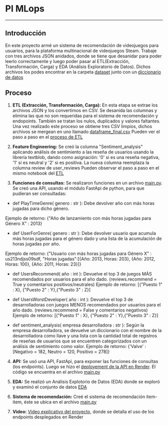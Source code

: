 # PI MLops

---

## Introducción

En este proyecto armé un sistema de recomendación de videojuegos para usuarios, para la plataforma multinacional de videojuegos Steam. Trabaje con tres archivos JSON anidados, donde se tiene que desanidar para poder leerlo correctamente y luego poder pasar al ETL(Extracción, Transformación, Carga) y EDA (Análisis Exploratorio de Datos). Dichos archivos los podes encontrar en la carpeta [dataset](https://github.com/MicaelaCallahuanca/PI_ML_STEAM/tree/main/datasets) junto con un [diccionario de datos](https://github.com/MicaelaCallahuanca/PI_ML_STEAM/blob/main/datasets/Diccionario%20de%20Datos%20STEAM.xlsx)

## Proceso

1. **ETL  (Extracción, Transformación, Carga):**
En esta etapa se extrae los archivos JSON y los convertimos en CSV. Se desanida las columnas y elimina las que no son requeridas para el sistema de recomendación y endopoints. También se tratan los nulos, duplicados y valores faltantes. Una vez realizado este proceso se obtiene tres CSV limpios, dichos archivos se mergean en uno llamado [dataframe_final.csv](https://github.com/MicaelaCallahuanca/PI_ML_STEAM/blob/main/dataframe_final.csv)
Pueden ver el paso a paso en el [proceso de ETL](https://github.com/MicaelaCallahuanca/PI_ML_STEAM/blob/main/ETL.ipynb)

2. **Feature Engineering:**
Se creó la columna "Sentiment_analysis" aplicando análisis de sentimiento a las reseña de usuarios usando la librería textblob, dando como asignación: '0' si es una reseña negativa, '1' si es neutral y '2' si es positiva. La nueva columna reemplaza la columna review de user_reviews
Pueden observar el paso a paso en el mismo notebook del [ETL](https://github.com/MicaelaCallahuanca/PI_ML_STEAM/blob/main/ETL.ipynb)

3. **Funciones de consultas:**
Se realizaron funciones en un archivo [main.py](https://github.com/MicaelaCallahuanca/PI_ML_STEAM/blob/main/main.py). Se creó una API, usando el módulo FastApi de python, para que pudieran ser consultadas:

- def PlayTimeGenre( genero : str ): Debe devolver año con más horas jugadas para dicho género.

Ejemplo de retorno: {"Año de lanzamiento con más horas jugadas para Género X" : 2013}

- def UserForGenre( genero : str ): Debe devolver usuario que acumula más horas jugadas para el género dado y una lista de la acumulación de horas jugadas por año.

Ejemplo de retorno: {"Usuario con más horas jugadas para Género X" : us213ndjss09sdf, "Horas jugadas":[{Año: 2013, Horas: 203}, {Año: 2012, Horas: 100}, {Año: 2011, Horas: 23}]}

- def UsersRecommend( año : int ): Devuelve el top 3 de juegos MÁS recomendados por usuarios para el año dado. (reviews.recommend = True y comentarios positivos/neutrales)
Ejemplo de retorno: [{"Puesto 1" : X}, {"Puesto 2" : Y},{"Puesto 3" : Z}]

- def UsersWorstDeveloper( año : int ): Devuelve el top 3 de desarrolladoras con juegos MENOS recomendados por usuarios para el año dado. (reviews.recommend = False y comentarios negativos)
Ejemplo de retorno: [{"Puesto 1" : X}, {"Puesto 2" : Y},{"Puesto 3" : Z}]

- def sentiment_analysis( empresa desarrolladora : str ): Según la empresa desarrolladora, se devuelve un diccionario con el nombre de la desarrolladora como llave y una lista con la cantidad total de registros de reseñas de usuarios que se encuentren categorizados con un análisis de sentimiento como valor.
Ejemplo de retorno: {'Valve' : [Negativo = 182, Neutro = 120, Positivo = 278]}

4. **API:**
Se usó una API, FastApi, para exponer las funciones de consultas (los endpoints). Luego se hizo el [deployement de la API en Render](https://pi-ml-steam-oc2n.onrender.com/docs). El código se encuentra en el archivo [main.py](https://github.com/MicaelaCallahuanca/PI_ML_STEAM/blob/main/main.py)

5. **EDA:**
Se realizó un Análisis Explotorio de Datos (EDA) donde se exploró y examinó el conjunto de datos [EDA](https://github.com/MicaelaCallahuanca/PI_ML_STEAM/blob/main/EDA.ipynb)

6. **Sistema de recomendación:**
Creé el sistema de recomendación item-item, éste se ubica en el archivo [main.py](https://github.com/MicaelaCallahuanca/PI_ML_STEAM/blob/main/main.py)

7. **Video:**
[Video explicativo del proyecto](), donde se detalla el uso de los endpoints desplegados en Render
